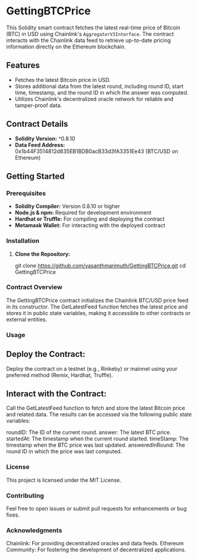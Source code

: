 # GettingBTCPrice
This Solidity smart contract fetches the latest real-time price of Bitcoin (BTC) in USD using Chainlink's `AggregatorV3Interface`. The contract interacts with the Chainlink data feed to retrieve up-to-date pricing information directly on the Ethereum blockchain.

## Features

- Fetches the latest Bitcoin price in USD.
- Stores additional data from the latest round, including round ID, start time, timestamp, and the round ID in which the answer was computed.
- Utilizes Chainlink's decentralized oracle network for reliable and tamper-proof data.

## Contract Details

- **Solidity Version:** ^0.8.10
- **Data Feed Address:** 0x1b44F3514812d835EB1BDB0acB33d3fA3351Ee43 (BTC/USD on Ethereum)

## Getting Started

### Prerequisites

- **Solidity Compiler:** Version 0.8.10 or higher
- **Node.js & npm:** Required for development environment
- **Hardhat or Truffle:** For compiling and deploying the contract
- **Metamask Wallet:** For interacting with the deployed contract

### Installation

1. **Clone the Repository:**

   git clone https://github.com/vasanthmarimuth/GettingBTCPrice.git
   cd GettingBTCPrice

### Contract Overview
The GettingBTCPrice contract initializes the Chainlink BTC/USD price feed in its constructor. The GetLatestFeed function fetches the latest price and stores it in public state variables, making it accessible to other contracts or external entities.

### Usage
## Deploy the Contract:

Deploy the contract on a testnet (e.g., Rinkeby) or mainnet using your preferred method (Remix, Hardhat, Truffle).

## Interact with the Contract:

Call the GetLatestFeed function to fetch and store the latest Bitcoin price and related data. The results can be accessed via the following public state variables:

roundID: The ID of the current round.
answer: The latest BTC price.
startedAt: The timestamp when the current round started.
timeStamp: The timestamp when the BTC price was last updated.
answeredInRound: The round ID in which the price was last computed.

### License
This project is licensed under the MIT License.

### Contributing
Feel free to open issues or submit pull requests for enhancements or bug fixes.

### Acknowledgments
Chainlink: For providing decentralized oracles and data feeds.
Ethereum Community: For fostering the development of decentralized applications.
